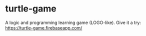 # turtle-game
A logic and programming learning game (LOGO-like). Give it a try: https://turtle-game.firebaseapp.com/
